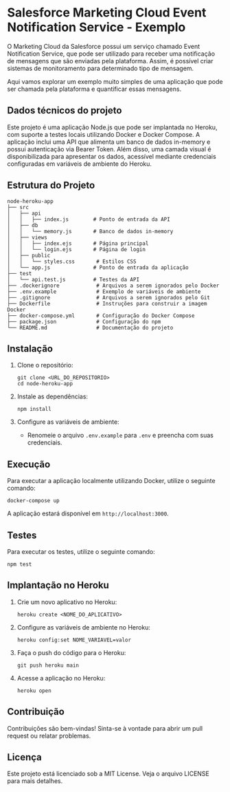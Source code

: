 # Salesforce Marketing Cloud Event Notification Service - Exemplo

O Marketing Cloud da Salesforce possui um serviço chamado Event Notification Service, que pode ser utilizado para receber uma notificação de mensagens que são enviadas pela plataforma. Assim, é possível criar sistemas de monitoramento para determinado tipo de mensagem.

Aqui vamos explorar um exemplo muito simples de uma aplicação que pode ser chamada pela plataforma e quantificar essas mensagens.

## Dados técnicos do projeto

Este projeto é uma aplicação Node.js que pode ser implantada no Heroku, com suporte a testes locais utilizando Docker e Docker Compose. A aplicação inclui uma API que alimenta um banco de dados in-memory e possui autenticação via Bearer Token. Além disso, uma camada visual é disponibilizada para apresentar os dados, acessível mediante credenciais configuradas em variáveis de ambiente do Heroku.

## Estrutura do Projeto

```
node-heroku-app
├── src
│   ├── api
│   │   ├── index.js        # Ponto de entrada da API
│   ├── db
│   │   └── memory.js       # Banco de dados in-memory
│   ├── views
│   │   ├── index.ejs       # Página principal
│   │   └── login.ejs       # Página de login
│   ├── public
│   │   └── styles.css       # Estilos CSS
│   └── app.js              # Ponto de entrada da aplicação
├── test
│   └── api.test.js         # Testes da API
├── .dockerignore            # Arquivos a serem ignorados pelo Docker
├── .env.example             # Exemplo de variáveis de ambiente
├── .gitignore               # Arquivos a serem ignorados pelo Git
├── Dockerfile               # Instruções para construir a imagem Docker
├── docker-compose.yml       # Configuração do Docker Compose
├── package.json             # Configuração do npm
└── README.md                # Documentação do projeto
```

## Instalação

1. Clone o repositório:
   ```
   git clone <URL_DO_REPOSITORIO>
   cd node-heroku-app
   ```

2. Instale as dependências:
   ```
   npm install
   ```

3. Configure as variáveis de ambiente:
   - Renomeie o arquivo `.env.example` para `.env` e preencha com suas credenciais.

## Execução

Para executar a aplicação localmente utilizando Docker, utilize o seguinte comando:

```
docker-compose up
```

A aplicação estará disponível em `http://localhost:3000`.

## Testes

Para executar os testes, utilize o seguinte comando:

```
npm test
```

## Implantação no Heroku

1. Crie um novo aplicativo no Heroku:
   ```
   heroku create <NOME_DO_APLICATIVO>
   ```

2. Configure as variáveis de ambiente no Heroku:
   ```
   heroku config:set NOME_VARIAVEL=valor
   ```

3. Faça o push do código para o Heroku:
   ```
   git push heroku main
   ```

4. Acesse a aplicação no Heroku:
   ```
   heroku open
   ```

## Contribuição

Contribuições são bem-vindas! Sinta-se à vontade para abrir um pull request ou relatar problemas.

## Licença

Este projeto está licenciado sob a MIT License. Veja o arquivo LICENSE para mais detalhes.